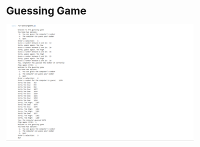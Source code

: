 # Guessing Game

![Guessing Game](https://github.com/Sarah269/stunning-guacamole/blob/main/Guessing%20Game/GuessingGame.png)
